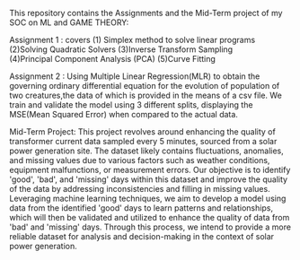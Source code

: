 This repository contains the Assignments and the Mid-Term project of my SOC on ML and GAME THEORY:

Assignment 1 : covers  (1) Simplex method to solve linear programs (2)Solving Quadratic Solvers (3)Inverse Transform Sampling  
                       (4)Principal Component Analysis (PCA) (5)Curve Fitting

Assignment 2 : Using Multiple Linear Regression(MLR) to obtain the governing ordinary differential equation for the evolution of population of two creatures,the 
               data
               of which is provided in the means of a csv file. We train and validate the model using 3 different splits, displaying the MSE(Mean Squared Error) 
                when 
               compared to the actual data.

Mid-Term Project:
This project revolves around enhancing the quality of transformer current data
sampled every 5 minutes, sourced from a solar power generation site. The dataset
likely contains fluctuations, anomalies, and missing values due to various factors such
as weather conditions, equipment malfunctions, or measurement errors. Our
objective is to identify 'good', 'bad', and 'missing' days within this dataset and improve
the quality of the data by addressing inconsistencies and filling in missing values.
Leveraging machine learning techniques, we aim to develop a model using data from
the identified 'good' days to learn patterns and relationships, which will then be
validated and utilized to enhance the quality of data from 'bad' and 'missing' days.
Through this process, we intend to provide a more reliable dataset for analysis and
decision-making in the context of solar power generation.
